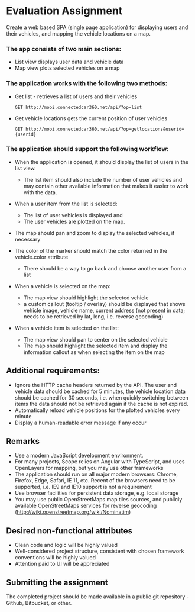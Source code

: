 # Evaluation Assignment

Create a web based SPA (single page application) for displaying users and their vehicles, and mapping the vehicle locations on a map.

### The app consists of two main sections:
* List view displays user data and vehicle data
* Map view plots selected vehicles on a map

### The application works with the following two methods:
* Get list - retrieves a list of users and their vehicles
    ```
    GET http://mobi.connectedcar360.net/api/?op=list
    ```
* Get vehicle locations gets the current position of user vehicles
    ```
    GET http://mobi.connectedcar360.net/api/?op=getlocations&userid={userid}
    ```

### The application should support the following workflow:
* When the application is opened, it should display the list of users in the list view.
    * The list item should also include the number of user vehicles and may contain other available information that makes it easier to work with the data.

*  When a user item from the list is selected:
    * The list of user vehicles is displayed and
    * The user vehicles are plotted on the map.
*  The map should pan and zoom to display the selected vehicles, if necessary
*  The color of the marker should match the color returned in the vehicle.color attribute
    * There should be a way to go back and choose another user from a list
*  When a vehicle is selected on the map:
    * The map view should highlight the selected vehicle
    * a custom callout (tooltip / overlay) should be displayed that shows vehicle image, vehicle name,
current address (not present in data; needs to be retrieved by lat, long, i.e. reverse geocoding)

*  When a vehicle item is selected on the list:
    * The map view should pan to center on the selected vehicle
    * The map should highlight the selected item and display the information callout as when selecting
the item on the map

## Additional requirements:
*  Ignore the HTTP cache headers returned by the API. The user and vehicle data should be cached for 5
minutes, the vehicle location data should be cached for 30 seconds, i.e. when quickly switching between
items the data should not be retrieved again if the cache is not expired.
*  Automatically reload vehicle positions for the plotted vehicles every minute
*  Display a human-readable error message if any occur

## Remarks
* Use a modern JavaScript development environment.
* For many projects, Scope relies on Angular with TypeScript, and uses OpenLayers for mapping, but you may
use other frameworks
* The application should run on all major modern browsers: Chrome, Firefox, Edge, Safari, IE 11, etc. Recent of the
browsers need to be supported, i.e. IE9 and IE10 support is not a requirement
* Use browser facilities for persistent data storage, e.g. local storage
* You may use public OpenStreetMaps map tiles sources, and publicly available OpenStreetMaps services for
reverse geocoding (http://wiki.openstreetmap.org/wiki/Nominatim)

## Desired non-functional attributes
* Clean code and logic will be highly valued
* Well-considered project structure, consistent with chosen framework conventions will be highly valued
* Attention paid to UI will be appreciated

## Submitting the assignment
The completed project should be made available in a public git repository - Github, Bitbucket, or other.
